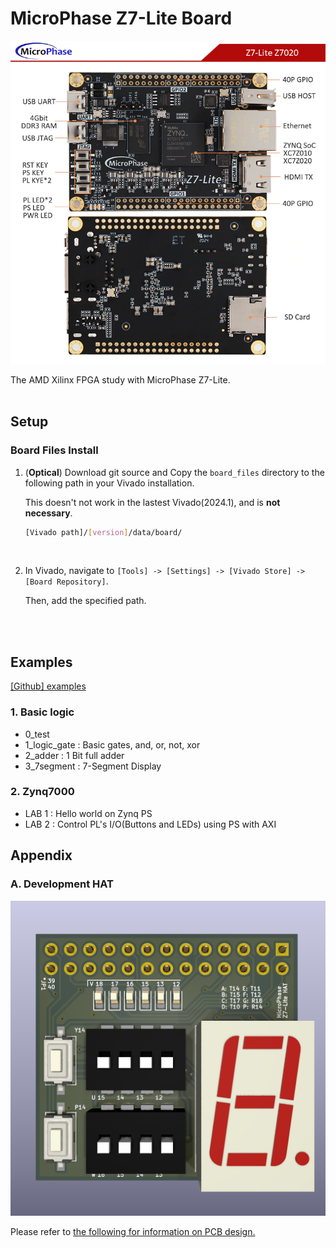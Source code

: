 # MicroPhase Z7-Lite Board

![Board img](./board_files/Z7-Lite_7020/1.0/z7-Lite_board.png)

The AMD Xilinx FPGA study with MicroPhase Z7-Lite.
<br><br>

## Setup

### Board Files Install

1. (**Optical**) Download git source and Copy the `board_files` directory to the following path in your Vivado installation.

    This doesn't not work in the lastest Vivado(2024.1), and is **not necessary**.

    ```bash
    [Vivado path]/[version]/data/board/
    ```

<br>

2. In Vivado, navigate to `[Tools] -> [Settings] -> [Vivado Store] -> [Board Repository]`. 

    Then, add the specified path.

<br><br>

## Examples

[[Github] examples](https://github.com/leecurrent04/MicroPhase-Z7-Lite-Board/tree/main/examples/vivado)

### 1. Basic logic 

- 0_test
- 1_logic_gate : Basic gates, and, or, not, xor
- 2_adder : 1 Bit full adder
- 3_7segment : 7-Segment Display

### 2. Zynq7000

- LAB 1 : Hello world on Zynq PS
- LAB 2 : Control PL's I/O(Buttons and LEDs) using PS with AXI

## Appendix

### A. Development HAT

![PCB IMG](./development_hat/development_hat.png)

Please refer to [the following for information on PCB design.](https://github.com/leecurrent04/MicroPhase-Z7-Lite-Board/tree/main/development_hat)

<br><br>
